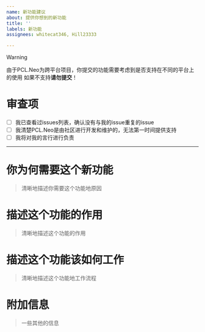 ```yaml
---
name: 新功能建议
about: 提供你想到的新功能
title: ''
labels: 新功能
assignees: whitecat346, Hill23333

---
```


> [!WARNING]
> 由于PCL.Neo为跨平台项目，你提交的功能需要考虑到是否支持在不同的平台上的使用
> 如果不支持**请勿提交**！

# 审查项
- [ ] 我已查看过issues列表，确认没有与我的issue重复的issue
- [ ] 我清楚PCL.Neo是由社区进行开发和维护的，无法第一时间提供支持
- [ ] 我将对我的言行进行负责

---

# **你为何需要这个新功能**
> 清晰地描述你需要这个功能地原因

# **描述这个功能的作用**
> 清晰地描述这个功能的作用

# **描述这个功能该如何工作**
> 清晰地描述这个功能地工作流程

# **附加信息**
> 一些其他的信息
